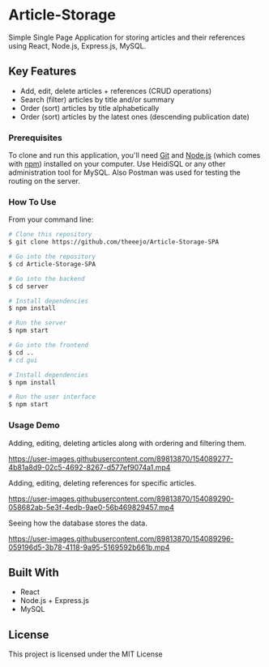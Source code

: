 # Article-Storage

Simple Single Page Application for storing articles and their references using React, Node.js, Express.js, MySQL.

## Key Features

* Add, edit, delete articles + references (CRUD operations)
* Search (filter) articles by title and/or summary
* Order (sort) articles by title alphabetically
* Order (sort) articles by the latest ones (descending publication date)

### Prerequisites
To clone and run this application, you'll need [Git](https://git-scm.com) and [Node.js](https://nodejs.org/en/download/) (which comes with [npm](http://npmjs.com)) installed on your computer.
Use HeidiSQL or any other administration tool for MySQL. Also Postman was used for testing the routing on the server.

### How To Use

From your command line:
```bash
# Clone this repository
$ git clone https://github.com/theeejo/Article-Storage-SPA

# Go into the repository
$ cd Article-Storage-SPA

# Go into the backend
$ cd server

# Install dependencies
$ npm install

# Run the server
$ npm start

# Go into the frontend
$ cd ..
# cd gui

# Install dependencies
$ npm install

# Run the user interface
$ npm start
```

### Usage Demo

Adding, editing, deleting articles along with ordering and filtering them.

https://user-images.githubusercontent.com/89813870/154089277-4b81a8d9-02c5-4692-8267-d577ef9074a1.mp4

Adding, editing, deleting references for specific articles.

https://user-images.githubusercontent.com/89813870/154089290-058682ab-5e3f-4edb-9ae0-56b469829457.mp4

Seeing how the database stores the data. 

https://user-images.githubusercontent.com/89813870/154089296-059196d5-3b78-4118-9a95-5169592b661b.mp4


## Built With

* React
* Node.js + Express.js
* MySQL

## License

This project is licensed under the MIT License

